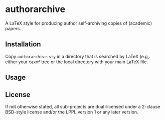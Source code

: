 # authorarchive

A LaTeX style for producing author self-archiving copies of (academic) 
papers. 

## Installation 
Copy `authorarchive.sty` in a directory that is searched by LaTeX
(e.g,. either your `texmf` tree or the local directory with your main
LaTeX file.

## Usage


## License
If not otherwise stated, all sub-projects are dual-licensed under a
2-clause BSD-style license and/or the LPPL version 1 or any later 
version. 
